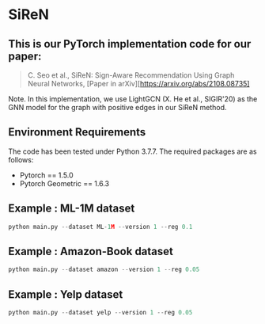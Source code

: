 # SiReN





## This is our PyTorch implementation code for our paper:

> C. Seo et al., SiReN: Sign-Aware Recommendation Using Graph Neural Networks, [Paper in arXiv][https://arxiv.org/abs/2108.08735]





Note. In this implementation, we use LightGCN (X. He et al., SIGIR'20) as the GNN model for the graph with positive edges in our SiReN method. 







## Environment Requirements

The code has been tested under Python 3.7.7. The required packages are as follows:

* Pytorch == 1.5.0
* Pytorch Geometric == 1.6.3





## Example : ML-1M dataset

```python
python main.py --dataset ML-1M --version 1 --reg 0.1
```





## Example : Amazon-Book dataset

```python
python main.py --dataset amazon --version 1 --reg 0.05
```





## Example : Yelp dataset

```python
python main.py --dataset yelp --version 1 --reg 0.05
```


